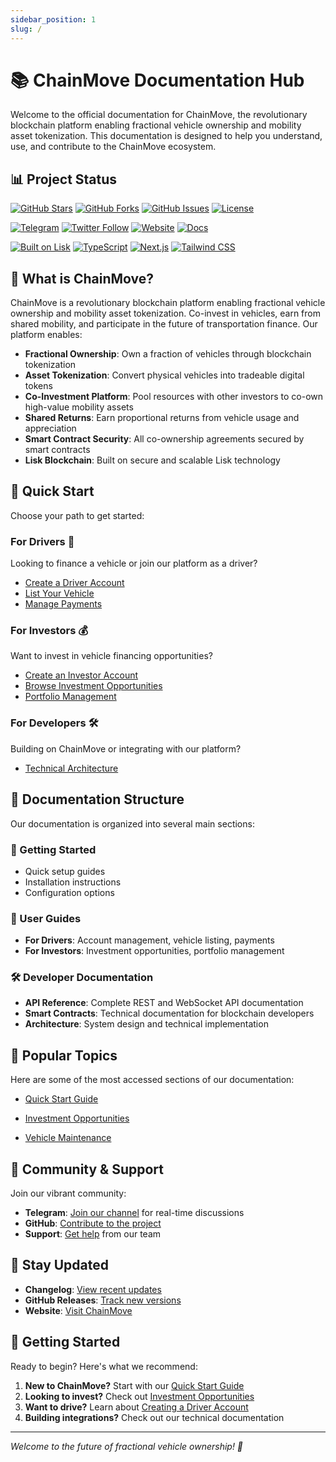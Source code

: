 ```yaml
---
sidebar_position: 1
slug: /
---
```


# 📚 ChainMove Documentation Hub

Welcome to the official documentation for ChainMove, the revolutionary blockchain platform enabling fractional vehicle ownership and mobility asset tokenization. This documentation is designed to help you understand, use, and contribute to the ChainMove ecosystem.

## 📊 Project Status

[![GitHub Stars](https://img.shields.io/github/stars/obiajulu-gif/chain_move?style=for-the-badge&logo=github&color=yellow)](https://github.com/obiajulu-gif/chain_move/stargazers)
[![GitHub Forks](https://img.shields.io/github/forks/obiajulu-gif/chain_move?style=for-the-badge&logo=github&color=blue)](https://github.com/obiajulu-gif/chain_move/network/members)
[![GitHub Issues](https://img.shields.io/github/issues/obiajulu-gif/chain_move?style=for-the-badge&logo=github&color=red)](https://github.com/obiajulu-gif/chain_move/issues)
[![License](https://img.shields.io/github/license/obiajulu-gif/chain_move?style=for-the-badge&color=green)](https://github.com/obiajulu-gif/chain_move/blob/documentation/LICENSE)

[![Telegram](https://img.shields.io/badge/Telegram-Join%20Community-26A5E4?style=for-the-badge&logo=telegram&logoColor=white)](https://t.me/Chainmoveinnovations)
[![Twitter Follow](https://img.shields.io/twitter/follow/ChainMove1?style=for-the-badge&logo=twitter&color=1DA1F2)](https://twitter.com/ChainMove1)
[![Website](https://img.shields.io/badge/Website-chainmove.xyz-000000?style=for-the-badge&logo=world&logoColor=white)](https://www.chainmove.xyz)
[![Docs](https://img.shields.io/badge/Docs-Latest-brightgreen?style=for-the-badge&logo=gitbook&logoColor=white)](/)

[![Built on Lisk](https://img.shields.io/badge/Built%20on-Lisk-004CFF?style=for-the-badge&logo=blockchain&logoColor=white)](https://lisk.com)
[![TypeScript](https://img.shields.io/badge/TypeScript-Ready-3178C6?style=for-the-badge&logo=typescript&logoColor=white)](https://www.typescriptlang.org/)
[![Next.js](https://img.shields.io/badge/Next.js-Framework-000000?style=for-the-badge&logo=next.js&logoColor=white)](https://nextjs.org)
[![Tailwind CSS](https://img.shields.io/badge/Tailwind-CSS-06B6D4?style=for-the-badge&logo=tailwindcss&logoColor=white)](https://tailwindcss.com)

## 🌟 What is ChainMove?

ChainMove is a revolutionary blockchain platform enabling fractional vehicle ownership and mobility asset tokenization. Co-invest in vehicles, earn from shared mobility, and participate in the future of transportation finance. Our platform enables:

- **Fractional Ownership**: Own a fraction of vehicles through blockchain tokenization
- **Asset Tokenization**: Convert physical vehicles into tradeable digital tokens
- **Co-Investment Platform**: Pool resources with other investors to co-own high-value mobility assets
- **Shared Returns**: Earn proportional returns from vehicle usage and appreciation
- **Smart Contract Security**: All co-ownership agreements secured by smart contracts
- **Lisk Blockchain**: Built on secure and scalable Lisk technology

## 🚀 Quick Start

Choose your path to get started:

### For Drivers 🚗
Looking to finance a vehicle or join our platform as a driver?

- [Create a Driver Account](./user-guide/drivers/creating-account)
- [List Your Vehicle](./user-guide/drivers/listing-vehicle)
- [Manage Payments](./user-guide/drivers/managing-payments)

### For Investors 💰
Want to invest in vehicle financing opportunities?

- [Create an Investor Account](./user-guide/investors/creating-account)
- [Browse Investment Opportunities](./user-guide/investors/opportunities)
- [Portfolio Management](./user-guide/investors/portfolio-management)

### For Developers 🛠️
Building on ChainMove or integrating with our platform?

- [Technical Architecture](./technical/architecture)

## 📖 Documentation Structure

Our documentation is organized into several main sections:

### 🚀 Getting Started
- Quick setup guides
- Installation instructions
- Configuration options

### 👥 User Guides
- **For Drivers**: Account management, vehicle listing, payments
- **For Investors**: Investment opportunities, portfolio management

### 🛠️ Developer Documentation
- **API Reference**: Complete REST and WebSocket API documentation
- **Smart Contracts**: Technical documentation for blockchain developers
- **Architecture**: System design and technical implementation

## 🎯 Popular Topics

Here are some of the most accessed sections of our documentation:

- [Quick Start Guide](./getting-started/quick-start)

- [Investment Opportunities](./user-guide/investors/opportunities)
- [Vehicle Maintenance](./user-guide/drivers/vehicle-maintenance)

## 🤝 Community & Support

Join our vibrant community:

- **Telegram**: [Join our channel](https://t.me/chainmove) for real-time discussions
- **GitHub**: [Contribute to the project](https://github.com/obiajulu-gif/chain_move)
- **Support**: [Get help](mailto:support@chainmove.xyz) from our team

## 🔄 Stay Updated

- **Changelog**: [View recent updates](./resources/changelog)
- **GitHub Releases**: [Track new versions](https://github.com/obiajulu-gif/chain_move/releases)
- **Website**: [Visit ChainMove](https://www.chainmove.xyz)

## 🎉 Getting Started

Ready to begin? Here's what we recommend:

1. **New to ChainMove?** Start with our [Quick Start Guide](./getting-started/quick-start)
2. **Looking to invest?** Check out [Investment Opportunities](./user-guide/investors/opportunities)
3. **Want to drive?** Learn about [Creating a Driver Account](./user-guide/drivers/creating-account)
4. **Building integrations?** Check out our technical documentation

---

*Welcome to the future of fractional vehicle ownership! 🚀* 